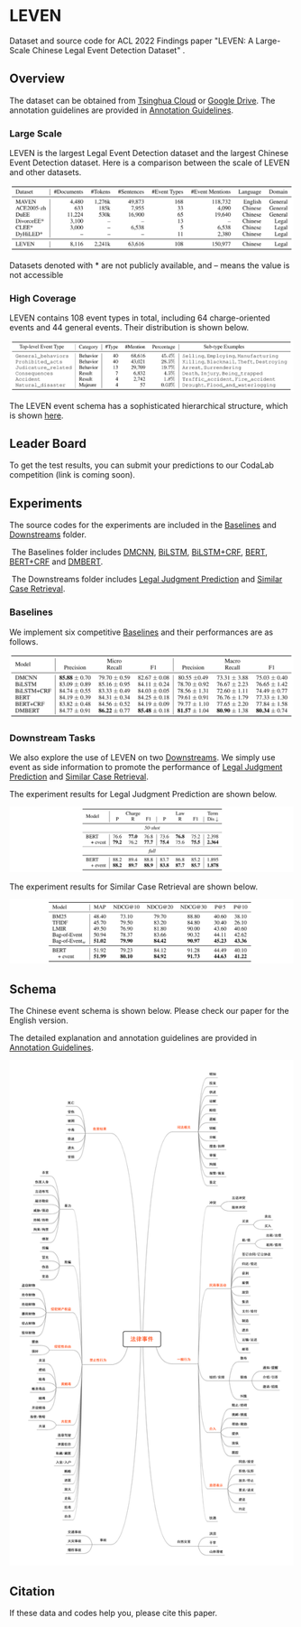 # LEVEN
Dataset and source code for ACL 2022 Findings paper "LEVEN: A Large-Scale Chinese Legal Event Detection Dataset" .

## Overview

The dataset can be obtained from [Tsinghua Cloud](https://cloud.tsinghua.edu.cn/d/6e911ff1286d47db8016/) or [Google Drive](https://drive.google.com/drive/folders/1VGD0h365kegTqGEyLr24SJtJUUoZIt20?usp=sharing). The annotation guidelines are provided in [Annotation Guidelines](./Annotation-Guidelines).

### Large Scale

LEVEN is the largest Legal Event Detection dataset and the largest Chinese Event Detection dataset. Here is a comparison between the scale of LEVEN and other datasets. 

![tab1](./pic/tab1.jpg)

Datasets denoted with * are not publicly available, and – means the value is not accessible

### High Coverage

LEVEN contains 108 event types in total, including 64 charge-oriented events and 44 general events. Their distribution is shown below.

![tab2](./pic/tab2.jpg)

The LEVEN event schema has a sophisticated hierarchical structure, which is shown [here](#Schema).  

## Leader Board

To get the test results, you can submit your predictions to our CodaLab competition (link is coming soon). 

## Experiments

The source codes for the experiments are included in the [Baselines](./Baselines) and [Downstreams](./Downstreams) folder.

​	The Baselines folder includes [DMCNN](./Baselines/DMCNN), [BiLSTM](./Baselines/BiLSTM), [BiLSTM+CRF](./Baselines/BiLSTM+CRF), [BERT](./Baselines/BERT), [BERT+CRF](./Baselines/BERT+CRF) and [DMBERT](./Baselines/DMBERT).

​	The Downstreams folder includes [Legal Judgment Prediction](./Downstreams/LJP) and [Similar Case Retrieval](./Downstreams/SCR).

### Baselines

We implement six competitive [Baselines](./Baselines) and their performances are as follows.

![tab3](./pic/tab3.jpg)

### Downstream Tasks

We also explore the use of LEVEN on two [Downstreams](./Downstreams). We simply use event as side information to promote the performance of [Legal Judgment Prediction](./Downstreams/LJP) and [Similar Case Retrieval](./Downstreams/SCR). 

The experiment results for Legal Judgment Prediction are shown below.

![tab4](./pic/tab4.jpg)

The experiment results for Similar Case Retrieval are shown below.

![tab5](./pic/tab5.jpg)

## Schema

The Chinese event schema is shown below. Please check our paper for the English version.

The detailed explanation and annotation guidelines are provided in [Annotation Guidelines](./Annotation-Guidelines).

![schema](./pic/schema-zh.png)

## Citation

If these data and codes help you, please cite this paper.